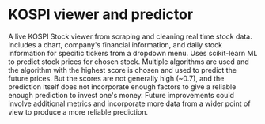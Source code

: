 # KOSPI viewer and predictor

A live KOSPI Stock viewer from scraping and cleaning real time stock data. Includes a chart, company's financial information, and daily stock information for specific tickers from a dropdown menu. Uses scikit-learn ML to predict stock prices for chosen stock.
Multiple algorithms are used and the algorithm with the highest score is chosen and used to predict the future prices. But the scores are not generally high (~0.7), and the prediction itself does not incorporate enough factors to give a reliable enough prediction
to invest one's money. Future improvements could involve additional metrics and incorporate more data from a wider point of view to produce a more reliable prediction.
